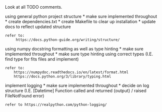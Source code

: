 Look at all TODO comments.


using general python project structure
    * make sure implemented throughout
    * create dependencies.txt
    * create Makefile to clear up installation
    * update docs to reflect updated structure

    refer to:
         https://docs.python-guide.org/writing/structure/


using numpy docstring formatting as well as type hinting
    * make sure implemented throughout
    * make sure type hinting using correct types (I.E. find type for fits files and implement)

    refer to:
        https://numpydoc.readthedocs.io/en/latest/format.html
        https://docs.python.org/3/library/typing.html


implement logging
    * make sure implemented throughout
    * decide on log structure (I.E. [Datetime] Function called and returned {output} / raised FileNotFound error)

    refer to https://realpython.com/python-logging/